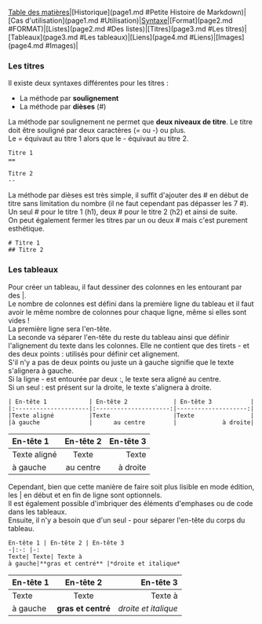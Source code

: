 [Table des matières](tableMatières.md)|[Historique](page1.md #Petite Histoire de Markdown)|[Cas d'utilisation](page1.md #Utilisation)|[Syntaxe](page2.md)|[Format](page2.md #FORMAT)|[Listes](page2.md #Des listes)|[Titres](page3.md #Les titres)|[Tableaux](page3.md #Les tableaux)|[Liens](page4.md #Liens)|[Images](page4.md #Images)|
### Les titres
Il existe deux syntaxes différentes pour les titres :
* La méthode par **soulignement**
* La méthode par **dièses** (#)

La méthode par soulignement ne permet que **deux niveaux de titre**. Le titre doit être souligné par deux caractères (= ou -) ou plus.     
Le = équivaut au titre 1 alors que le - équivaut au titre 2.


    Titre 1
    ==

    Titre 2
    --


 La méthode par dièses est très simple, il suffit d'ajouter des # en début de titre sans limitation du nombre (il ne faut cependant pas dépasser les 7 #).       
 Un seul # pour le titre 1 (h1), deux # pour le titre 2 (h2) et ainsi de suite.       
 On peut également fermer les titres par un ou deux # mais c'est purement esthétique.


    # Titre 1
    ## Titre 2


### Les tableaux
Pour créer un tableau, il faut dessiner des colonnes en les entourant par des |.        
Le nombre de colonnes est défini dans la première ligne du tableau et il faut avoir le même nombre de colonnes pour chaque ligne, même si elles sont vides !     
La première ligne sera l'en-tête.     
La seconde va séparer l'en-tête du reste du tableau ainsi que définir l'alignement du texte dans les colonnes. Elle ne contient que des tirets - et des deux points : utilisés pour définir cet alignement.     
S'il n'y a pas de deux points ou juste un à gauche signifie que le texte s'alignera à gauche.     
Si la ligne - est entourée par deux :, le texte sera aligné au centre.   
Si un seul : est présent sur la droite, le texte s'alignera à droite.   


    | En-tête 1            | En-tête 2             | En-tête 3           |
    |:---------------------|:---------------------:|--------------------:|
    |Texte aligné          |Texte                  |Texte                |
    |à gauche              |      au centre        |             à droite|


| En-tête 1            | En-tête 2             | En-tête 3           |
|:---------------------|:---------------------:|--------------------:|
|Texte aligné          |Texte                  |Texte                |
|à gauche              |      au centre        |             à droite|


Cependant, bien que cette manière de faire soit plus lisible en mode édition, les | en début et en fin de ligne sont optionnels.   
Il est également possible d'imbriquer des éléments d'emphases ou de code dans les tableaux.   
Ensuite, il n'y a besoin que d'un seul - pour séparer l'en-tête du corps du tableau.    


    En-tête 1 | En-tête 2 | En-tête 3
    -|:-: |-:
    Texte| Texte| Texte à
    à gauche|**gras et centré** |*droite et italique*


En-tête 1 | En-tête 2 | En-tête 3
-|:-: |-:
Texte| Texte| Texte à
à gauche|**gras et centré** |*droite et italique*
